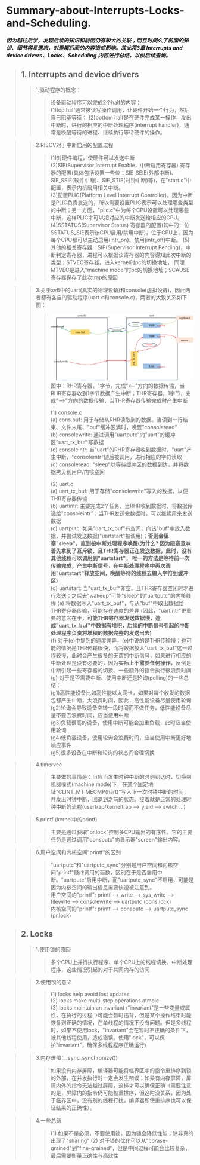 # Summary-about-Interrupts-Locks-and-Scheduling.
***因为越往后学，发现后续的知识和前面仍有较大的关联；而且时间久了前面的知识、细节容易遗忘，对理解后面的内容造成影响。故此将3章 Interrupts and device drivers、Locks、Scheduling 内容进行总结，以供后续查询。***

> ## 1. Interrupts and device drivers  
>> 1.驱动程序的概念：
>>> 设备驱动程序可以完成2个half的内容：  
>>> (1)top half通常被读写操作调用，让硬件开始一个行为，然后自己阻塞等待；
>>> (2)bottom half是在硬件完成某一操作，发出中断时，进行的相应的中断处理程序(interrupt handler)，通常是唤醒等待的进程、继续执行等待硬件的操作。

>> 2.RISCV对于中断启用的配置过程  
>>> (1)对硬件编程，使硬件可以发送中断  
>>> (2)SIE(Supervisor Interrupt Enable，中断启用寄存器) 寄存器的配置(具体包括设置一些位：SIE_SEIE(外部中断)、SIE_SSIE(软件中断)、SIE_STIE(时钟中断)等)，在"start.c"中配置，表示内核启用相关中断。  
>>> (3)配置PLIC(Platform Level Interrupt Controller)。因为中断是PLIC负责发送的，所以需要设置PLIC表示可以处理哪些类型的中断；另一方面，"plic.c"中为每个CPU设置可以处理哪些中断，这样PLIC才可以把对应的中断发送给相应的CPU。  
>>> (4)SSTATUS(Supervisor Status) 寄存器的配置(其中的一位SSTATUS_SIE表示该CPU启用/禁用中断)，位于CPU上，因为每个CPU都可以主动启用(intr_on)、禁用(intr_off)中断。
>>> (5)其他的相关寄存器：SIP(Supervisor Interrupt Pending)，中断判定寄存器，进程可以根据该寄存器的内容得知此次中断的类型；STVEC寄存器，进入kernel时pc的切换地址，
>>> 同理MTVEC是进入"machine mode"时pc的切换地址；SCAUSE寄存器保存了此次trap的原因  

>> 3.关于xv6中的uart(真实的物理设备)和console(虚拟设备)，因此两者都有各自的驱动程序(uart.c和console.c)，两者的大致关系如下图：
>>> ![](https://github.com/2351889401/Summary-about-Interrupts-Locks-and-Scheduling./blob/main/images/uart.png)
>>> 图中：RHR寄存器，1字节，完成"<--"方向的数据传输，当RHR寄存器收到1字节数据产生中断；THR寄存器，1字节，完成"-->"方向的数据传输，当THR寄存器传输完成时产生中断
>>>   
>>> (1) console.c  
>>> (a) cons.buf: 用于存储从RHR读取到的数据。当读到一行结束、文件末尾、"buf"缓冲区满时，唤醒"consoleread"  
>>> (b) consolewrite: 通过调用"uartputc"向"uart"的缓冲区"uart_tx_buf"写数据  
>>> (c) consoleintr: 当"uart"的RHR寄存器收到数据时，"uart"产生中断，"consoleintr"随后被调用，进行相应的字符读取  
>>> (d) consoleread: "sleep"以等待缓冲区的数据到达，并将数据拷贝到用户/内核空间
>>>  
>>> (2) uart.c  
>>> (a) uart_tx_buf: 用于存储"consolewrite"写入的数据，以便THR寄存器传输  
>>> (b) uartintr: 主要完成2个任务，当RHR收到数据时，将数据传递给"consoleintr"；当THR发送完数据时，可以继续用来发送数据  
>>> (c) uartputc: 如果"uart_tx_buf"有空间，向该"buf"中放入数据，并尝试发送数据("uartstart"被调用)；**否则会阻塞"sleep"，直到被中断处理程序唤醒(为什么? 因为阻塞意味着先拿到了互斥锁、且THR寄存器正在发送数据，此时，没有其他线程可以调用到"uartstart"，
>>> 唯一的方法是等待前一次传输完成，产生中断信号，在中断处理程序中再次调用"uartstart"释放空间，唤醒等待的线程去输入字符到缓冲区)**  
>>> (d) uartstart: 当"uart_tx_buf"非空、且THR寄存器空闲时才进行发送；之后去"wakeup"可能"sleep"的"uartputc"的内核线程
>>> (e) 将数据写入"uart_tx_buf"，与从"buf"中取出数据给THR寄存器传输，可能存在速度的差异 (因此，"uartintr"更重要的意义在于，**可能THR寄存器发送数据慢，造成"uart_tx_buf"中数据有堆积，后续的中断信号引起的中断处理程序负责将堆积的数据完整的发送出去**)  
>>> (f) 对于(e)中提到的速度差异，(e)中说的是THR传输慢；也可能的情况是THR传输很快，而将数据放入"uart_tx_buf"这一过程较慢，此时会产生很多的无谓的中断信号，如果进行相应的中断处理是没有必要的，因为**实际上不需要任何操作**，反倒是中断引起一些寄存器的切换、一些额外的指令执行很浪费时间  
>>> (g) 对于是否需要中断、使用中断还是轮询(polling)的一些总结：  
>>> (g1)高性能设备比如高性能以太网卡，如果对每个收发的数据包都产生中断，太浪费时间，因此，高性能设备尽量使用轮询  
>>> (g2)轮询会导致设备空转一段时间而不做任务，低性能设备尽量不要去浪费时间，应当使用中断  
>>> (g3)负载很高的设备，使用中断可能会加重负载，此时应当使用轮询  
>>> (g4)低负载设备，使用轮询会浪费时间，应当使用中断更好地响应事件  
>>> (g5)很多设备在中断和轮询的状态间合理切换

>> 4.timervec  
>>> 主要做的事情是：当应当发生时钟中断的时刻到达时，切换到机器模式(machine mode)下，在某个固定地址"CLINT_MTIMECMP(hart)"写入下一次时钟中断的时间，并发出时钟中断，回退到之前的状态。接着就是正常的处理时钟中断的流程(usertrap/kerneltrap
>>> --> yield --> swtch ...)

>> 5.printf (kernel中的printf)   
>>> 主要是通过获取"pr.lock"控制多CPU输出的有序性。它的主要任务是通过调用"consputc"向显示器"screen"输出内容。  

>> 6.用户空间和内核空间"printf"的区别  
>>> "uartputc"和"uartputc_sync"分别是用户空间和内核空间"printf"最终调用的函数，区别在于是否启用中断。"uartputc"启用中断，而"uartputc_sync"不启用，可能是因为内核空间的输出信息需要快速被注意到。  
>>> 用户空间的"printf": printf --> write --> sys_write --> filewrite --> consolewrite --> uartputc (cons.lock)  
>>> 内核空间的"printf": printf --> consputc --> uartputc_sync (pr.lock)  

> ## 2. Locks  
>> 1.使用锁的原因  
>>> 多个CPU上并行执行程序、单个CPU上的线程切换、中断处理程序，这些情况引起的对于共同内存的访问

>> 2.使用锁的意义  
>>> (1) locks help avoid lost updates  
>>> (2) locks make multi-step operations atmoic  
>>> (3) locks maintain an invariant ("invariant"是一些变量或属性，在执行的过程中可能会暂时违背，但是某个操作结束时能恢复到正确的情况，在单线程的情况下没有问题。但是多线程时，如果不使用lock，"invariant"会在暂时不正确的条件下，被其他线程使用，造成错误。使用"lock"，可以保护"invariant"，确保多线程程序正确运行)

>> 3.内存屏障(__sync_synchronize())  
>>> 如果没有内存屏障，编译器可能将临界区中的指令重排序到锁的外部，在并发执行时一定会发生错误；如果有内存屏障，屏障内外的指令无法越过屏障，这样才可以确保正确（需要注意的是，屏障内的指令仍可能被重排序，但这时没关系，因为处于临界区中，没有别的线程打扰，编译器即使重排序也可以保证结果的正确性）。  

>> 4.一些总结
>>> (1) 如果不是必须，不要使用锁，因为锁会降低性能；除非真的出现了"sharing"
>>> (2) 对于锁的优化可以从"corase-grained"到"fine-grained"，但是中间过程可能会比较复杂，最后需要衡量正确性与高效性  

